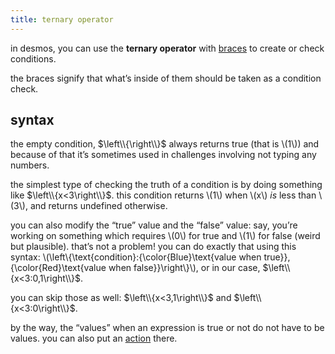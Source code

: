 ```yaml
---
title: ternary operator
---
```


in desmos, you can use the **ternary operator** with [braces](brace) to create or check conditions.

the braces signify that what’s inside of them should be taken as a condition check.

## syntax

the empty condition, $\left\\{\right\\}$ always returns true (that is \\(1\\)) and because of that it’s sometimes used in challenges involving not typing any numbers.

the simplest type of checking the truth of a condition is by doing something like $\left\\{x<3\right\\}$. this condition returns \\(1\\) when \\(x\\) *is* less than \\(3\\), and returns undefined otherwise.

you can also modify the “true” value and the “false” value: say, you’re working on something which requires \\(0\\) for true and \\(1\\) for false (weird but plausible). that’s not a problem! you can do exactly that using this syntax: \\(\left\\{\text{condition}:{\color{Blue}\text{value when true}},{\color{Red}\text{value when false}}\right\\}\\), or in our case, $\left\\{x<3:0,1\right\\}$.

you can skip those as well: $\left\\{x<3,1\right\\}$ and $\left\\{x<3:0\right\\}$.

by the way, the “values” when an expression is true or not do not have to be values. you can also put an [action](actions) there.

